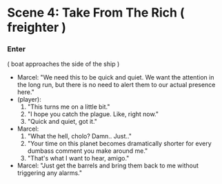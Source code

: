 Scene 4: Take From The Rich ( freighter ) 
=====

### Enter
( boat approaches the side of the ship )

- Marcel: "We need this to be quick and quiet. We want the attention in the long run, but there is no need to alert them to our actual presence here."
- (player):
  1. "This turns me on a little bit."
  2. "I hope you catch the plague. Like, right now."
  3. "Quick and quiet, got it."
- Marcel:
  1. "What the hell, cholo? Damn.. Just.."
  2. "Your time on this planet becomes dramatically shorter for every dumbass comment you make around me."
  3. "That's what I want to hear, amigo."
- Marcel: "Just get the barrels and bring them back to me without triggering any alarms."
